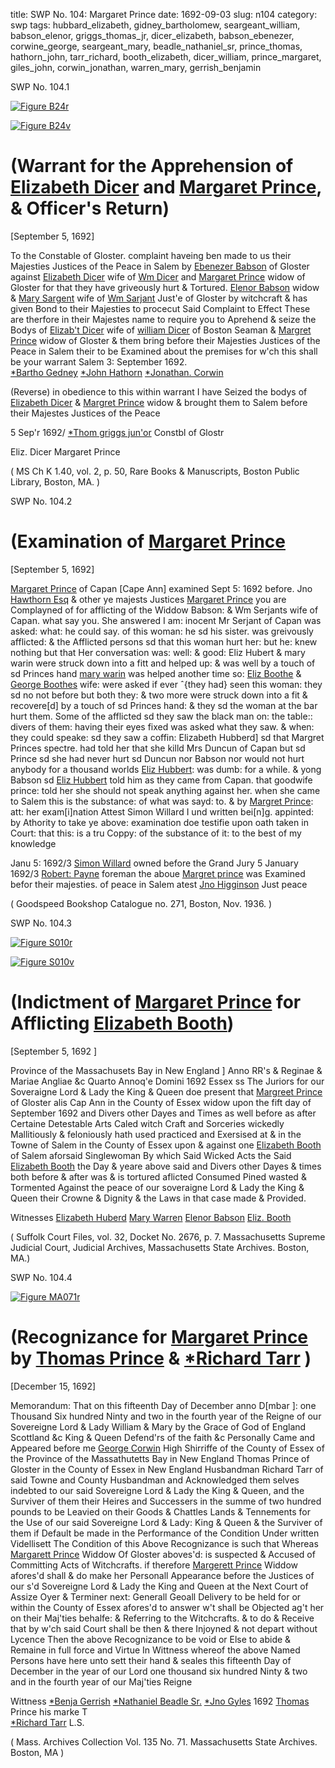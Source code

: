 title: SWP No. 104: Margaret Prince
date: 1692-09-03
slug: n104
category: swp
tags: hubbard_elizabeth, gidney_bartholomew, seargeant_william, babson_elenor, griggs_thomas_jr, dicer_elizabeth, babson_ebenezer, corwine_george, seargeant_mary, beadle_nathaniel_sr, prince_thomas, hathorn_john, tarr_richard, booth_elizabeth, dicer_william, prince_margaret, giles_john, corwin_jonathan, warren_mary, gerrish_benjamin




<div markdown class="doc" id="n104.1">

<div class="doc_id">SWP No. 104.1</div>


<span markdown class="figure">[![Figure B24r](archives/BPL/gifs/B24A.gif)](archives/BPL/LARGE/B24A.jpg)</span>

<span markdown class="figure">[![Figure B24v](archives/BPL/gifs/B24B.gif)](archives/BPL/LARGE/B24B.jpg)</span>

# (Warrant for the Apprehension of [Elizabeth Dicer](/tag/dicer_elizabeth.html) and [Margaret Prince](/tag/prince_margaret.html), & Officer's Return)

[September 5, 1692] 

To the Constable  of Gloster. 
complaint haveing ben made to us their Majesties Justices of the Peace in Salem by [Ebenezer Babson](/tag/babson_ebenezer.html) of Gloster against [Elizabeth Dicer](/tag/dicer_elizabeth.html) wife of [Wm Dicer](/tag/dicer_william.html) and [Margaret Prince](/tag/prince_margaret.html) widow of Gloster for that they have griveously hurt & Tortured. [Elenor Babson](/tag/babson_elenor.html) widow & [Mary Sargent](/tag/seargeant_mary.html) wife of [Wm Sarjant](/tag/seargeant_william.html) Just'e of Gloster by witchcraft & has given Bond to their Majesties to procecut Said Complaint to Effect These are therfore in their Majestes name to require you to Aprehend & seize the Bodys of [Elizab't Dicer](/tag/dicer_elizabeth.html) wife of [william Dicer](/tag/dicer_william.html) of Boston Seaman & [Margret Prince](/tag/prince_margaret.html) widow of Gloster & them bring before their Majesties Justices of the Peace in Salem their to be Examined about the premises for w'ch this shall be your warrant
Salem  3: September 1692.   
                                                [*Bartho Gedney](/tag/gidney_bartholomew.html) 
                                                [*John Hathorn](/tag/hathorn_john.html) 
                                                [*Jonathan. Corwin](/tag/corwin_jonathan.html) 

(Reverse) in obedience to this within warrant I have Seized the 
bodys of [Elizabeth Dicer](/tag/dicer_elizabeth.html) & [Margret Prince](/tag/prince_margaret.html) widow & brought 
them to Salem before their Majestes Justices of the Peace 

5 Sep'r 1692/ [*Thom griggs jun'or](/tag/griggs_thomas_jr.html) 
Constbl of Glostr 

Eliz. Dicer 
Margaret Prince 

( MS Ch K 1.40, vol. 2, p. 50, Rare Books & Manuscripts, Boston Public Library, Boston, MA. )

</div>


<div markdown class="doc" id="n104.2">

<div class="doc_id">SWP No. 104.2</div>

# (Examination of [Margaret Prince](/tag/prince_margaret.html)

[September 5, 1692]

[Margaret Prince](/tag/prince_margaret.html) of Capan [Cape Ann] examined Sept 5: 1692 before. Jno
[Hawthorn Esq](/tag/hathorne_john.html) & other ye majests Justices
[Margaret Prince](/tag/prince_margaret.html) you are Complayned of for afflicting of the Widdow Babson: & Wm Serjants
wife of Capan. what say you.
She answered I am: inocent
Mr Serjant of Capan was asked: what: he could say. of this woman: he sd his sister. was
greivously afflicted: & the Afflicted persons sd that this woman hurt her: but he: knew
nothing but that Her conversation was: well: & good:
Eliz Hubert & mary warin were struck down into a fitt and helped up: & was well by a touch
of sd Princes hand [mary warin](/tag/warren_mary.html) was helped another time so: [Eliz Boothe](/tag/booth_elizabeth.html) & [George Boothes](/tag/booth_george.html)
wife: were asked if ever ˆ{they had} seen this woman: they sd no not before but both they: &
two more were struck down into a fit & recovere[d] by a touch of sd Princes hand: & they sd
the woman at the bar hurt them. Some of the afflicted sd they saw the black man on: the table::
divers of them: having their eyes fixed was asked what they saw. & when: they could speake:
sd they saw a coffin: Elizabeth Hubberd] sd that Margret Princes spectre. had told her that
she killd Mrs Duncun of Capan but sd Prince sd she had never hurt sd Duncun nor Babson
nor would not hurt anybody for a thousand worlds
[Eliz Hubbert](/tag/hubbard_elizabeth.html): was dumb: for a while. & yong Babson sd [Eliz Hubbert](/tag/hubbard_elizabeth.html) told him as they came
from Capan. that goodwife prince: told her she should not speak anything against her. when
she came to Salem
this is the substance: of what was sayd: to. & by [Margret Prince](/tag/prince_margaret.html): att: her exam[i]nation
Attest Simon Willard
I und written bei[n]g. appinted: by Athority to take ye above: examination doe testifie upon
oath taken in Court: that this: is a tru Coppy: of the substance of it: to the best of my
knowledge

Janu 5: 1692/3 [Simon Willard](/tag/eillard_simon.html)
owned before the Grand Jury
5 January 1692/3 [Robert: Payne](/tag/payne_robert.html)
foreman
the aboue [Margret prince](/tag/prince_margaret) was Examined befor their majesties. of peace in Salem
atest [Jno Higginson](/tag/higginson_john.html) Just peace


( Goodspeed Bookshop Catalogue no. 271, Boston, Nov. 1936. )

</div>

<div markdown class="doc" id="n104.3">

<div class="doc_id">SWP No. 104.3</div>


<span markdown class="figure">[![Figure S010r](archives/Suffolk/small/S010A.jpg)](archives/Suffolk/large/S010A.jpg)</span>

<span markdown class="figure">[![Figure S010v](archives/Suffolk/small/S010B.jpg)](archives/Suffolk/large/S010B.jpg)</span>

# (Indictment of [Margaret Prince](/tag/prince_margaret.html) for Afflicting [Elizabeth Booth](/tag/booth_elizabeth.html))
[September 5, 1692 ]

Province of the Massachusets Bay in New England ] Anno RR's & Reginae & Mariae Angliae &c Quarto Annoq'e Domini 1692
Essex ss The Juriors for our Soveraigne Lord & Lady the King & Queen doe present that [Margreet Prince](/tag/prince_margaret.html) of Gloster alis Cap Ann in the County of Essex widow upon the fift day of September 1692 and Divers other Dayes and Times as well before as after Certaine Detestable Arts Caled witch Craft and Sorceries wickedly Mallitiously & feloniously hath used practiced and Exersised at & in the Towne of Salem in the County of Essex upon & against one [Elizabeth Booth](/tag/booth_elizabeth.html) of Salem aforsaid Singlewoman By which Said Wicked Acts the Said [Elizabeth Booth](/tag/booth_elizabeth.html) the Day & yeare above said and Divers other Dayes & times both before & after was & is tortured aflicted Consumed Pined wasted & Tormented Against the peace of our soveraigne Lord & Lady the King & Queen their Crowne & Dignity & the Laws in that case made & Provided.

Witnesses [Elizabeth Huberd](/tag/hubbard_elizabeth.html)
[Mary Warren](/tag/warren_mary.html)
[Elenor Babson](/tag/babson_elenor.html)
[Eliz. Booth](/tag/booth_elizabeth.html)

( Suffolk Court Files, vol. 32, Docket No. 2676, p. 7. Massachusetts Supreme Judicial Court, Judicial Archives, Massachusetts State Archives. Boston, MA.)


</div>



<div markdown class="doc" id="n104.4">

<div class="doc_id">SWP No. 104.4</div>


<span markdown class="figure">[![Figure MA071r](archives/MA135/small/MA071r.jpg)](archives/MA135/large/MA071r.jpg)</span>

# (Recognizance for [Margaret Prince](/tag/prince_margaret.html) by [Thomas Prince](/tag/prince_thomas.html) & [*Richard Tarr](/tag/tarr_richard.html) )

[December 15, 1692]

Memorandum: 
That on this fifteenth Day of December anno D[mbar ]: one Thousand Six hundred Ninty and two in the fourth year of the Reigne of our Sovereigne Lord & Lady William & Mary by the Grace of God of England Scottland &c King & Queen Defend'rs of the faith &c Personally Came and Appeared before me [George Corwin](/tag/corwine_george.html) High Shirriffe of the County of Essex of the Province of the Massathutetts Bay in New England Thomas Prince of Gloster in the County of Essex in New England Husbandman Richard Tarr of said Towne and County Husbandman  and Acknowledged them selves indebted to our said Sovereigne Lord & Lady the King & Queen, and the Surviver of them their Heires and Successers in the summe of two hundred pounds to be Leavied on their Goods & Chattles Lands & Tennements for the Use of our said Sovereigne Lord & Lady: King & Queen & the Surviver of them if Default be made in the Performance of the Condition Under written
Videllisett 
The Condition of this Above Recognizance is such that Whereas [Margarett Prince](/tag/prince_margaret.html) Widdow Of Gloster aboves'd: is suspected & Accused of Committing Acts of Witchcrafts. if therefore [Margerett Prince](/tag/prince_margaret.html) Widdow afores'd shall & do make her Personall Appearance before the Justices of our s'd Sovereigne Lord & Lady the King and Queen at the Next Court of Assize Oyer & Terminer next: Generall Geoall Delivery to be held for or within the County of Essex afores'd to answer w't shall be Objected ag't her on their Maj'ties behalfe: & Referring to the Witchcrafts. & to do & Receive that by w'ch said Court shall be then & there Injoyned & not depart without Lycence Then the above Recognizance to be void or Else to abide & Remaine in full force and Virtue In Wittness whereof the above Named Persons have here unto sett their hand & seales this fifteenth Day of December in the year of our Lord one thousand six hundred Ninty & two and in the fourth year of our Maj'ties Reigne

Wittness 
[*Benja Gerrish](/tag/gerrish_benjamin.html)
[*Nathaniel Beadle Sr.](/tag/beadle_nathaniel_sr.html)
[*Jno Gyles](/tag/giles_john.html)
1692                                                                [Thomas](/tag/prince_thomas.html) Prince 
                                                                                his marke T  
                                                                [*Richard Tarr](/tag/tarr_richard.html) L.S.  

( Mass. Archives Collection Vol. 135 No. 71. Massachusetts State Archives. Boston, MA )

</div>

